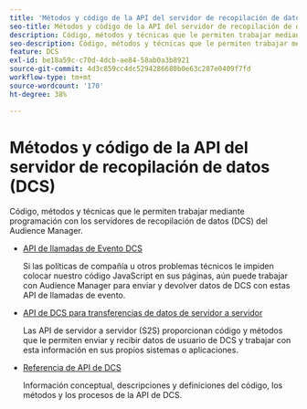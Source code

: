 ```yaml
---
title: 'Métodos y código de la API del servidor de recopilación de datos (DCS) '
seo-title: Métodos y código de la API del servidor de recopilación de datos (DCS) para Adobe Audience Manager (AAM)
description: Código, métodos y técnicas que le permiten trabajar mediante programación con los servidores de recopilación de datos (DCS) del Audience Manager.
seo-description: Código, métodos y técnicas que le permiten trabajar mediante programación con los servidores de recopilación de datos (DCS) del Audience Manager.
feature: DCS
exl-id: be18a59c-c70d-4dcb-ae84-58ab0a3b8921
source-git-commit: 4d3c859cc4dc5294286680b0e63c287e0409f7fd
workflow-type: tm+mt
source-wordcount: '170'
ht-degree: 38%

---
```


# Métodos y código de la API del servidor de recopilación de datos (DCS) 

Código, métodos y técnicas que le permiten trabajar mediante programación con los servidores de recopilación de datos (DCS) del Audience Manager.

* [API de llamadas de Evento DCS](/help/using/api/dcs-intro/dcs-event-calls/dcs-event-calls.md)

   Si las políticas de compañía u otros problemas técnicos le impiden colocar nuestro código JavaScript en sus páginas, aún puede trabajar con Audience Manager para enviar y devolver datos de DCS con estas API de llamadas de evento.

* [API de DCS para transferencias de datos de servidor a servidor](/help/using/api/dcs-intro/dcs-s2s/dcs-s2s.md)

   Las API de servidor a servidor (S2S) proporcionan código y métodos que le permiten enviar y recibir datos de usuario de DCS y trabajar con esta información en sus propios sistemas o aplicaciones.

* [Referencia de API de DCS ](/help/using/api/dcs-intro/dcs-api-reference/dcs-api-methods.md)

   Información conceptual, descripciones y definiciones del código, los métodos y los procesos de la API de DCS.
